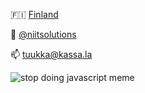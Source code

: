 🇫🇮 [Finland](https://www.suomi.fi/frontpage)

💼 [@niitsolutions](https://github.com/niitsolutions)

📫 [tuukka@kassa.la](mailto:tuukka@kassa.la)

![stop doing javascript meme](https://tuukka.kassa.la/i/javascript.jpg)
